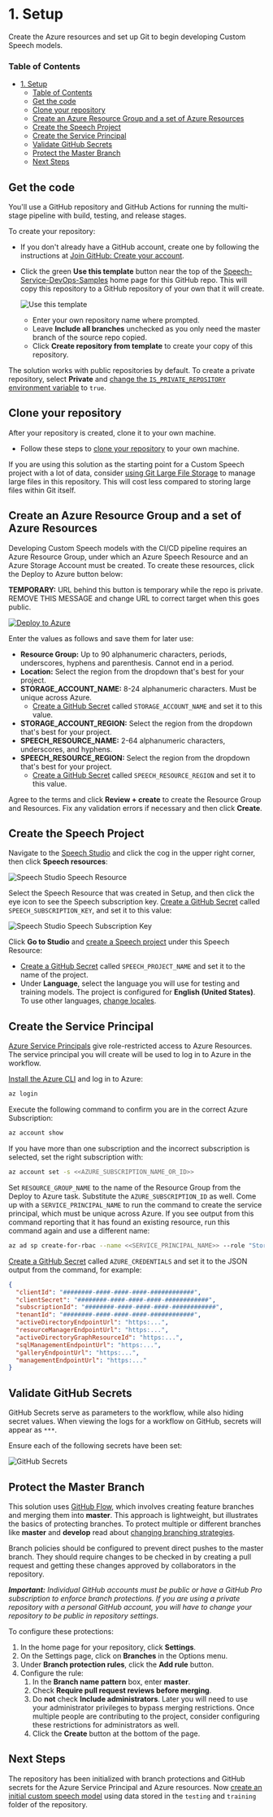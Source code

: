 # 1. Setup

Create the Azure resources and set up Git to begin developing Custom Speech models.

### Table of Contents

- [1. Setup](#1-setup)
    - [Table of Contents](#table-of-contents)
  - [Get the code](#get-the-code)
  - [Clone your repository](#clone-your-repository)
  - [Create an Azure Resource Group and a set of Azure Resources](#create-an-azure-resource-group-and-a-set-of-azure-resources)
  - [Create the Speech Project](#create-the-speech-project)
  - [Create the Service Principal](#create-the-service-principal)
  - [Validate GitHub Secrets](#validate-github-secrets)
  - [Protect the Master Branch](#protect-the-master-branch)
  - [Next Steps](#next-steps)

## Get the code

You'll use a GitHub repository and GitHub Actions for running the multi-stage pipeline with build, testing, and release stages.

To create your repository:

* If you don't already have a GitHub account, create one by following the instructions at [Join GitHub: Create your account](https://github.com/join).
* Click the green **Use this template** button near the top of the [Speech-Service-DevOps-Samples](https://github.com/Azure-Samples/Speech-Service-DevOps-Samples) home page for this GitHub repo. This will copy this repository to a GitHub repository of your own that it will create.

   ![Use this template](../images/template_button.png?raw=true "Cloning the template repo")

  * Enter your own repository name where prompted.
  * Leave **Include all branches** unchecked as you only need the master branch of the source repo copied.
  * Click **Create repository from template** to create your copy of this repository.

The solution works with public repositories by default. To create a private repository, select **Private** and [change the `IS_PRIVATE_REPOSITORY` environment variable](4-advanced-customization.md##Change-Environment-Variables) to `true`.

## Clone your repository

After your repository is created, clone it to your own machine.

- Follow these steps to [clone your repository](https://help.github.com/en/github/creating-cloning-and-archiving-repositories/cloning-a-repository) to your own machine.

If you are using this solution as the starting point for a Custom Speech project with a lot of data, consider [using Git Large File Storage](4-advanced-customization.md#Use-Git-Large-File-Storage) to manage large files in this repository. This will cost less compared to storing large files within Git itself.

## Create an Azure Resource Group and a set of Azure Resources

Developing Custom Speech models with the CI/CD pipeline requires an Azure Resource Group, under which an Azure Speech Resource and an Azure Storage Account must be created. To create these resources, click the Deploy to Azure button below:

**TEMPORARY:** URL behind this button is temporary while the repo is private. REMOVE THIS MESSAGE and change URL to correct target when this goes public.

[![Deploy to Azure](https://aka.ms/deploytoazurebutton)](https://portal.azure.com/#create/Microsoft.Template/uri/https%3A%2F%2Fraw.githubusercontent.com%2FKatieProchilo%2FDeployToAzure%2Fmaster%2Fazuredeploy.json)

<!--
[![Deploy to Azure](https://aka.ms/deploytoazurebutton)](https://portal.azure.com/#create/Microsoft.Template/uri/https%3A%2F%2Fraw.githubusercontent.com%2FAzure-Samples%2FSpeech-Services-DevOps-Samples%2Fmaster%2Fazuredeploy.json)
-->

Enter the values as follows and save them for later use:

* **Resource Group:** Up to 90 alphanumeric characters, periods, underscores, hyphens and parenthesis. Cannot end in a period.
* **Location:** Select the region from the dropdown that's best for your project.
* **STORAGE_ACCOUNT_NAME:** 8-24 alphanumeric characters. Must be unique across Azure.
    * [Create a GitHub Secret](https://help.github.com/en/actions/configuring-and-managing-workflows/creating-and-storing-encrypted-secrets#creating-encrypted-secrets) called `STORAGE_ACCOUNT_NAME` and set it to this value.
* **STORAGE_ACCOUNT_REGION:** Select the region from the dropdown that's best for your project.
* **SPEECH_RESOURCE_NAME:** 2-64 alphanumeric characters, underscores, and hyphens.
* **SPEECH_RESOURCE_REGION:** Select the region from the dropdown that's best for your project.
    * [Create a GitHub Secret](https://help.github.com/en/actions/configuring-and-managing-workflows/creating-and-storing-encrypted-secrets#creating-encrypted-secrets) called `SPEECH_RESOURCE_REGION` and set it to this value.

Agree to the terms and click **Review + create** to create the Resource Group and Resources. Fix any validation errors if necessary and then click **Create**.

## Create the Speech Project

Navigate to the [Speech Studio](https://speech.microsoft.com/portal/) and click the cog in the upper right corner, then click **Speech resources**:

![Speech Studio Speech Resource](../images/SpeechStudioSpeechResources.png)

Select the Speech Resource that was created in Setup, and then click the eye icon to see the Speech subscription key. [Create a GitHub Secret](https://help.github.com/en/actions/configuring-and-managing-workflows/creating-and-storing-encrypted-secrets#creating-encrypted-secrets) called `SPEECH_SUBSCRIPTION_KEY`, and set it to this value:

![Speech Studio Speech Subscription Key](../images/SpeechStudioSubscriptionKey.png)

Click **Go to Studio** and [create a Speech project](https://docs.microsoft.com/en-us/azure/cognitive-services/speech-service/how-to-custom-speech#how-to-create-a-project) under this Speech Resource:

* [Create a GitHub Secret](https://help.github.com/en/actions/configuring-and-managing-workflows/creating-and-storing-encrypted-secrets#creating-encrypted-secrets) called `SPEECH_PROJECT_NAME` and set it to the name of the project.
* Under **Language**, select the language you will use for testing and training models. The project is configured for **English (United States)**. To use other languages, [change locales](4-advanced-customization.md#Change-Locales).

## Create the Service Principal

[Azure Service Principals](https://docs.microsoft.com/en-us/cli/azure/create-an-azure-service-principal-azure-cli?toc=%2Fazure%2Fazure-resource-manager%2Ftoc.json&view=azure-cli-latest) give role-restricted access to Azure Resources. The service principal you will create will be used to log in to Azure in the workflow.

[Install the Azure CLI](https://docs.microsoft.com/en-us/cli/azure/install-azure-cli?view=azure-cli-latest) and log in to Azure:

```bash
az login
```

Execute the following command to confirm you are in the correct Azure Subscription:

```bash
az account show
```

If you have more than one subscription and the incorrect subscription is selected, set the right subscription with:

```bash
az account set -s <<AZURE_SUBSCRIPTION_NAME_OR_ID>>
```

Set `RESOURCE_GROUP_NAME` to the name of the Resource Group from the Deploy to Azure task. Substitute the `AZURE_SUBSCRIPTION_ID` as well. Come up with a `SERVICE_PRINCIPAL_NAME` to run the command to create the service principal, which must be unique across Azure. If you see output from this command reporting that it has found an existing resource, run this command again and use a different name:

```bash
az ad sp create-for-rbac --name <<SERVICE_PRINCIPAL_NAME>> --role "Storage Blob Data Contributor" --scopes /subscriptions/<<AZURE_SUBSCRIPTION_ID>>/resourceGroups/<<RESOURCE_GROUP_NAME>> --sdk-auth
```

[Create a GitHub Secret](https://help.github.com/en/actions/configuring-and-managing-workflows/creating-and-storing-encrypted-secrets#creating-encrypted-secrets) called `AZURE_CREDENTIALS` and set it to the JSON output from the command, for example:

```json
{
  "clientId": "########-####-####-####-############",
  "clientSecret": "########-####-####-####-############",
  "subscriptionId": "########-####-####-####-############",
  "tenantId": "########-####-####-####-############",
  "activeDirectoryEndpointUrl": "https:...",
  "resourceManagerEndpointUrl": "https:...",
  "activeDirectoryGraphResourceId": "https:...",
  "sqlManagementEndpointUrl": "https:...",
  "galleryEndpointUrl": "https:...",
  "managementEndpointUrl": "https:..."
}
```

## Validate GitHub Secrets

GitHub Secrets serve as parameters to the workflow, while also hiding secret values. When viewing the logs for a workflow on GitHub, secrets will appear as `***`.

Ensure each of the following secrets have been set:

![GitHub Secrets](../images/GitHubSecrets.png)

## Protect the Master Branch

This solution uses [GitHub Flow](https://guides.github.com/introduction/flow/), which involves creating feature branches and merging them into **master**. This approach is lightweight, but illustrates the basics of protecting branches. To protect multiple or different branches like **master** and **develop** read about [changing branching strategies](4-advanced-customization.md#Configure-a-Clean-Master).

Branch policies should be configured to prevent direct pushes to the master branch. They should require changes to be checked in by creating a pull request and getting these changes approved by collaborators in the repository.

***Important:*** *Individual GitHub accounts must be public or have a GitHub Pro subscription to enforce branch protections. If you are using a private repository with a personal GitHub account, you will have to change your repository to be public in repository settings.*

To configure these protections:

1. In the home page for your repository, click **Settings**.
2. On the Settings page, click on **Branches** in the Options menu.
3. Under **Branch protection rules**, click the **Add rule** button.
4. Configure the rule:
    1. In the **Branch name pattern** box, enter **master**.
    2. Check **Require pull request reviews before merging**.
    3. Do **not** check **Include administrators**. Later you will need to use your administrator privileges to bypass merging restrictions. Once multiple people are contributing to the project, consider configuring these restrictions for administrators as well.
    4. Click the **Create** button at the bottom of the page.

## Next Steps

The repository has been initialized with branch protections and GitHub secrets for the Azure Service Principal and Azure resources. Now [create an initial custom speech model](./2-train-an-initial-model.md) using data stored in the `testing` and `training` folder of the repository.
